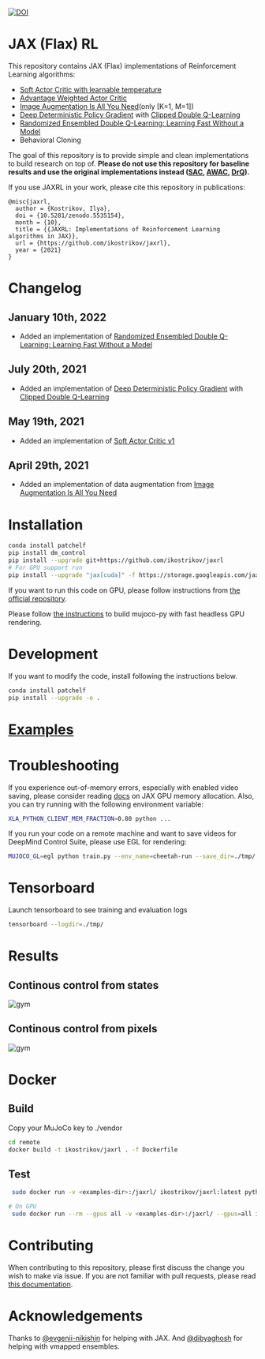 [![DOI](https://zenodo.org/badge/330059679.svg)](https://zenodo.org/badge/latestdoi/330059679)

# JAX (Flax) RL

This repository contains JAX (Flax) implementations of Reinforcement Learning algorithms:

* [Soft Actor Critic with learnable temperature](https://arxiv.org/abs/1812.05905)
* [Advantage Weighted Actor Critic](https://arxiv.org/abs/2006.09359)
* [Image Augmentation Is All You Need](https://arxiv.org/abs/2004.13649)(only [K=1, M=1])
* [Deep Deterministic Policy Gradient](https://arxiv.org/abs/1509.02971) with [Clipped Double Q-Learning](https://arxiv.org/abs/1802.09477)
* [Randomized Ensembled Double Q-Learning: Learning Fast Without a Model](https://arxiv.org/abs/2101.05982)
* Behavioral Cloning

The goal of this repository is to provide simple and clean implementations to build research on top of. **Please do not use this repository for baseline results and use the original implementations instead ([SAC](https://github.com/rail-berkeley/softlearning/), [AWAC](https://github.com/vitchyr/rlkit/tree/master/examples/awac), [DrQ](https://github.com/denisyarats/drq)).**

If you use JAXRL in your work, please cite this repository in publications:
```
@misc{jaxrl,
  author = {Kostrikov, Ilya},
  doi = {10.5281/zenodo.5535154},
  month = {10},
  title = {{JAXRL: Implementations of Reinforcement Learning algorithms in JAX}},
  url = {https://github.com/ikostrikov/jaxrl},
  year = {2021}
}
```

# Changelog

## January 10th, 2022
- Added an implementation of [Randomized Ensembled Double Q-Learning: Learning Fast Without a Model](https://arxiv.org/abs/2101.05982)

## July 20th, 2021
- Added an implementation of [Deep Deterministic Policy Gradient](https://arxiv.org/abs/1509.02971) with [Clipped Double Q-Learning](https://arxiv.org/abs/1802.09477)

## May 19th, 2021
- Added an implementation of [Soft Actor Critic v1](https://arxiv.org/abs/1801.01290)

## April 29th, 2021
- Added an implementation of data augmentation from [Image Augmentation Is All You Need](https://arxiv.org/abs/2004.13649)

# Installation

```bash
conda install patchelf
pip install dm_control
pip install --upgrade git+https://github.com/ikostrikov/jaxrl
# For GPU support run
pip install --upgrade "jax[cuda]" -f https://storage.googleapis.com/jax-releases/jax_releases.html
```

If you want to run this code on GPU, please follow instructions from [the official repository](https://github.com/google/jax).

Please follow [the instructions](https://github.com/openai/mujoco-py/pull/583/files) to build mujoco-py with fast headless GPU rendering.

# Development 

If you want to modify the code, install following the instructions below.

```bash
conda install patchelf
pip install --upgrade -e .
```

# [Examples](examples/)

# Troubleshooting

If you experience out-of-memory errors, especially with enabled video saving, please consider reading [docs](https://jax.readthedocs.io/en/latest/gpu_memory_allocation.html#gpu-memory-allocation) on JAX GPU memory allocation. Also, you can try running with the following environment variable:

```bash
XLA_PYTHON_CLIENT_MEM_FRACTION=0.80 python ...
```

If you run your code on a remote machine and want to save videos for DeepMind Control Suite, please use EGL for rendering:
```bash
MUJOCO_GL=egl python train.py --env_name=cheetah-run --save_dir=./tmp/ --save_video
```

# Tensorboard

Launch tensorboard to see training and evaluation logs

```bash
tensorboard --logdir=./tmp/
```

# Results

## Continous control from states

![gym](./learning_curves/images/results.png)

## Continous control from pixels

![gym](./learning_curves/images/results_drq.png)


# Docker

## Build

Copy your MuJoCo key to ./vendor

```bash
cd remote
docker build -t ikostrikov/jaxrl . -f Dockerfile 
```

## Test
```bash
 sudo docker run -v <examples-dir>:/jaxrl/ ikostrikov/jaxrl:latest python /jaxrl/train.py --env_name=HalfCheetah-v2 --save_dir=/jaxrl/tmp/

# On GPU
 sudo docker run --rm --gpus all -v <examples-dir>:/jaxrl/ --gpus=all ikostrikov/jaxrl:latest python /jaxrl/train.py --env_name=HalfCheetah-v2 --save_dir=/jaxrl/tmp/
```

# Contributing

When contributing to this repository, please first discuss the change you wish to make via issue. If you are not familiar with pull requests, please read [this documentation](https://opensource.com/article/19/7/create-pull-request-github).

# Acknowledgements 

Thanks to [@evgenii-nikishin](https://github.com/evgenii-nikishin) for helping with JAX. And [@dibyaghosh](https://github.com/dibyaghosh) for helping with vmapped ensembles.
